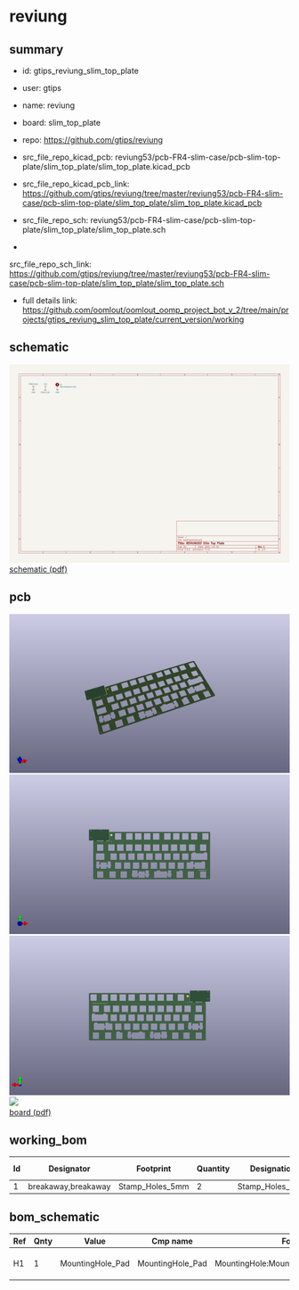 # reviung
 
## summary 
* id: gtips_reviung_slim_top_plate
* user: gtips
* name: reviung
* board: slim_top_plate
* repo: https://github.com/gtips/reviung
* src_file_repo_kicad_pcb: reviung53/pcb-FR4-slim-case/pcb-slim-top-plate/slim_top_plate/slim_top_plate.kicad_pcb
* src_file_repo_kicad_pcb_link: https://github.com/gtips/reviung/tree/master/reviung53/pcb-FR4-slim-case/pcb-slim-top-plate/slim_top_plate/slim_top_plate.kicad_pcb


* src_file_repo_sch: reviung53/pcb-FR4-slim-case/pcb-slim-top-plate/slim_top_plate/slim_top_plate.sch
*
 src_file_repo_sch_link: https://github.com/gtips/reviung/tree/master/reviung53/pcb-FR4-slim-case/pcb-slim-top-plate/slim_top_plate/slim_top_plate.sch
* full details link: https://github.com/oomlout/oomlout_oomp_project_bot_v_2/tree/main/projects/gtips_reviung_slim_top_plate/current_version/working  

## schematic  
![](working_schematic_600.png)  
[schematic (pdf)](working_schematic.pdf)  

## pcb  
![](working_3d_600.png) 
![](working_3d_front_600.png)  
![](working_3d_back_600.png)  
![](working_600.png)  
[board (pdf)](working.pdf)  

## working_bom
| Id | Designator | Footprint | Quantity | Designation | Supplier and ref |  | None | 
| --- | --- | --- | --- | --- | --- | --- | --- | 
| 1 | breakaway,breakaway | Stamp_Holes_5mm | 2 | Stamp_Holes_5mm |  |  | [''] | 


## bom_schematic
| Ref | Qnty | Value | Cmp name | Footprint | Description | Vendor | DNP | 
| --- | --- | --- | --- | --- | --- | --- | --- | 
| H1 | 1 | MountingHole_Pad | MountingHole_Pad | MountingHole:MountingHole_2.2mm_M2_Pad | Mounting Hole with connection |  |  | 



